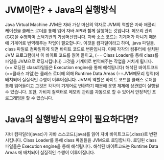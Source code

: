 # JVM이란? + Java의 실행방식

 
Java Virtual Machine JVM은 자바 가상 머신의 약자로 JVM의 역할은 자바 애플리케이션을 클래스 로더를 통해 읽어 자바 API와 함께 실행하는 것입니다. 메모리 관리(GC)을 수행하며 스택기반의 가상머신입니다. 자바 소스 코드는 기계어가 아니기 때문에 기계어로 번역해주는 작업이 필요합니다. 이것을 컴파일이라고 하며, .java 파일을. class 파일로 컴파일하게 되면 바이트 코드로 변환됩니다. 이때 각각의 컴퓨터에 설치된 JVM 프로그램에서 이 바이트 코드를 읽어 들이고, (== Class Loader를 통해 class를 파일을 JVM으로 로딩시킵니다) 그것을 기계어로 번역해주는 작업을 거치게 됩니다. (== 로딩된 class파일들은 Execution engine을 통해 해석됩니다) 해석된 바이트코드 (==클래스 파일)는 클래스 로더에 의해 Runtime Data Areas (==JVM메모리 영역)에 배치되어 실질적인 수행이 이루어집니다. JVM의 역할은 바이트 코드를 클래스 로더를 통해 읽어들이고 그것은 각각의 기계어로 변환하기 때문에 운영 체제에 상관없이 실행될 수 있습니다. 또한, 가비지 컬렉터로 메모리 관리를 자동으로 할 수 있어서 안정적인 프로그래밍을 할 수 있습니다.


# Java의 실행방식 요약이 필요하다면?

자바 컴파일러(javac)가 자바 소스코드(.java)를 읽어 자바 바이트코드(.class)로 변환시킵니다.
Class Loader를 통해 class 파일들을 JVM으로 로딩합니다.
로딩된 class파일들은 Execution engine을 통해 해석됩니다.
해석된 바이트코드는 Runtime Data Areas 에 배치되어 실질적인 수행이 이루어집니다.